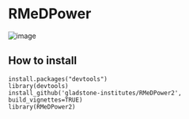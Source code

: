 # RMeDPower
![image](https://user-images.githubusercontent.com/18338399/186777298-189fb773-d89b-4557-85c4-b22546f566e5.png)

## How to install
```
install.packages("devtools")
library(devtools)
install_github('gladstone-institutes/RMeDPower2', build_vignettes=TRUE)
library(RMeDPower2)
```
